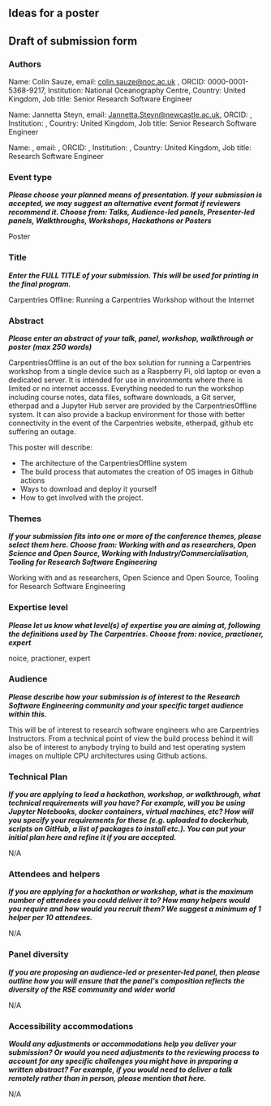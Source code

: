## Ideas for a poster

## Draft of submission form

### Authors

Name: Colin Sauze, email: colin.sauze@noc.ac.uk , ORCID: 0000-0001-5368-9217, Institution: National Oceanography Centre, Country: United Kingdom, Job title: Senior Research Software Engineer

Name: Jannetta Steyn, email: Jannetta.Steyn@newcastle.ac.uk, ORCID: , Institution: , Country: United Kingdom, Job title: Senior Research Software Engineer

Name: , email: , ORCID: , Institution: , Country: United Kingdom, Job title: Research Software Engineer

### Event type 
***Please choose your planned means of presentation.
If your submission is accepted, we may suggest an alternative event format if reviewers recommend it.
Choose from: Talks, Audience-led panels, Presenter-led panels, Walkthroughs, Workshops, Hackathons or Posters***

Poster

### Title
***Enter the FULL TITLE of your submission. This will be used for printing in the final program.***

Carpentries Offline: Running a Carpentries Workshop without the Internet

### Abstract
***Please enter an abstract of your talk, panel, workshop, walkthrough or poster (max 250 words)***

CarpentriesOffline is an out of the box solution for running a Carpentries workshop from a single device such as a Raspberry Pi, old laptop or even a dedicated server. It is intended for use in environments where there is limited or no internet accesss. Everything needed to run the workshop including course notes, data files, software downloads, a Git server, etherpad and a Jupyter Hub server are provided by the CarpentriesOffline system. It can also provide a backup environment for those with better connectivity in the event of the Carpentries website, etherpad, github etc suffering an outage. 

This poster will describe:

* The architecture of the CarpentriesOffline system
* The build process that automates the creation of OS images in Github actions 
* Ways to download and deploy it yourself 
* How to get involved with the project. 

### Themes
***If your submission fits into one or more of the conference themes, please select them here. Choose from: Working with and as researchers, Open Science and Open Source, Working with Industry/Commercialisation, Tooling for Research Software Engineering***

Working with and as researchers, Open Science and Open Source, Tooling for Research Software Engineering

### Expertise level
***Please let us know what level(s) of expertise you are aiming at, following the definitions used by The Carpentries. Choose from: novice, practioner, expert***

noice, practioner, expert

### Audience
***Please describe how your submission is of interest to the Research Software Engineering community and your specific target audience within this.***

This will be of interest to research software engineers who are Carpentries Instructors. From a technical point of view the build process behind it will also be of interest to anybody trying to build and test operating system images on multiple CPU architectures using Github actions. 

### Technical Plan
***If you are applying to lead a hackathon, workshop, or walkthrough, what technical requirements will you have? For example, will you be using Jupyter Notebooks, docker containers, virtual machines, etc? How will you specify your requirements for these (e.g. uploaded to dockerhub, scripts on GitHub, a list of packages to install etc.). You can put your initial plan here and refine it if you are accepted.***

N/A

### Attendees and helpers
***If you are applying for a hackathon or workshop, what is the maximum number of attendees you could deliver it to? How many helpers would you require and how would you recruit them? We suggest a minimum of 1 helper per 10 attendees.***

N/A

### Panel diversity
***If you are proposing an audience-led or presenter-led panel, then please outline how you will ensure that the panel's composition reflects the diversity of the RSE community and wider world***

N/A

### Accessibility accommodations
***Would any adjustments or accommodations help you deliver your submission? Or would you need adjustments to the reviewing process to account for any specific challenges you might have in preparing a written abstract? For example, if you would need to deliver a talk remotely rather than in person, please mention that here.***

N/A
